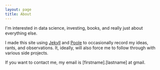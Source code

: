 ```yaml
---
layout: page
title: About
---
```



I'm interested in data science, investing, books, and really just about everything else.

I made this site using [Jekyll](http://jekyllrb.com/) and [Poole](http://getpoole.com/) to occasionally record my ideas, rants, and observations. It, ideally, will also force me to follow through with various side projects.

If you want to contact me, my email is [firstname].[lastname] at gmail. 